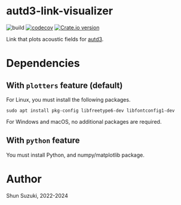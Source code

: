 # autd3-link-visualizer

![build](https://github.com/shinolab/autd3-link-visualizer/workflows/build/badge.svg)
[![codecov](https://codecov.io/gh/shinolab/autd3-link-visualizer/graph/badge.svg)](https://codecov.io/gh/shinolab/autd3-link-visualizer)
[![Crate.io version](https://img.shields.io/crates/v/autd3-link-visualizer)](https://crates.io/crates/autd3-link-visualizer)

Link that plots acoustic fields for [autd3](https://github.com/shinolab/autd3-rs).

# Dependencies

## With `plotters` feature (default)

For Linux, you must install the following packages.

```
sudo apt install pkg-config libfreetype6-dev libfontconfig1-dev
```

For Windows and macOS, no additional packages are required.

## With `python` feature

You must install Python, and numpy/matplotlib package.

# Author

Shun Suzuki, 2022-2024
